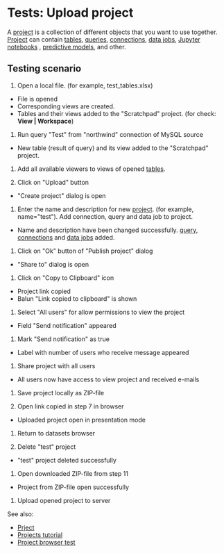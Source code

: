 <!-- TITLE: Tests: Upload project -->
<!-- SUBTITLE: -->

# Tests: Upload project

A [project](project.md) is a collection of different objects that you want to use together.
[Project](project.md) can contain [tables](table.md), [queries](../access/data-query.md),
[connections](../access/data-connection.md), [data jobs](../access/data-job.md),
[Jupyter notebooks](../compute/jupyter-notebook.md)
, [predictive models](../learn/predictive-modeling.md), and other.

## Testing scenario

1. Open a local file. (for example, test_tables.xlsx)

* File is opened
* Corresponding views are created.
* Tables and their views added to the "Scratchpad" project. (for check: **View | Workspace**)

1. Run query "Test" from "northwind" connection of MySQL source

* New table (result of query) and its view added to the "Scratchpad" project.

1. Add all available viewers to views of opened [tables](table.md).

1. Click on "Upload" button

* "Create project" dialog is open

1. Enter the name and description for new [project](project.md). (for example, name="test"). Add connection, query and
   data job to project.

* Name and description have been changed successfully. [query](../access/data-query.md),
  [connections](../access/data-connection.md) and [data jobs](../access/data-job.md) added.

1. Click on "Ok" button of "Publish project" dialog

* "Share to" dialog is open

1. Click on "Copy to Clipboard" icon

* Project link copied
* Balun "Link copied to clipboard" is shown

1. Select "All users" for allow permissions to view the project

* Field "Send notification" appeared

1. Mark "Send notification" as true

* Label with number of users who receive message appeared

1. Share project with all users

* All users now have access to view project and received e-mails

1. Save project locally as ZIP-file

1. Open link copied in step 7 in browser

* Uploaded project open in presentation mode

1. Return to datasets browser

1. Delete "test" project

* "test" project deleted successfully

1. Open downloaded ZIP-file from step 11

* Project from ZIP-file open successfully

1. Upload opened project to server

See also:

* [Prject](project.md)
* [Projects tutorial](../_internal/tutorials/projects.md)
* [Project browser test](../tests/project-browser-test.md)
 